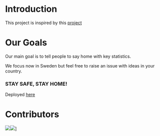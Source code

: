 # Introduction

This project is inspired by this [project](https://github.com/ecohydro/covid-19-waves)

# Our Goals 
Our main goal is to tell people to say home with key statistics. 

We focus now in Sweden but feel free to raise an issue with ideas in your country. 

### STAY SAFE, STAY HOME!

Deployed [here](https://corona-confinement.herokuapp.com/)

# Contributors

[![](https://sourcerer.io/fame/clmnt/huggingface/transformers/images/0)](https://github.com/MastafaF)[![](https://sourcerer.io/fame/clmnt/huggingface/transformers/images/1)](https://github.com/quentindubourgdeluzencon)]
